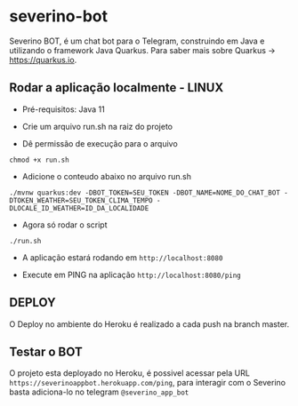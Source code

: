 # severino-bot 

Severino BOT, é um chat bot para o Telegram, construindo em Java e utilizando o framework
Java Quarkus. Para saber mais sobre Quarkus -> https://quarkus.io.

## Rodar a aplicação localmente - LINUX

- Pré-requisitos:  Java 11

- Crie um arquivo run.sh na raiz do projeto

- Dê permissão de execução para o arquivo
```shell script
chmod +x run.sh
```

- Adicione o conteudo abaixo no arquivo run.sh 
```shell script
./mvnw quarkus:dev -DBOT_TOKEN=SEU_TOKEN -DBOT_NAME=NOME_DO_CHAT_BOT -DTOKEN_WEATHER=SEU_TOKEN_CLIMA_TEMPO -DLOCALE_ID_WEATHER=ID_DA_LOCALIDADE
```

- Agora só rodar o script
```shell script
./run.sh
```

- A aplicação estará rodando em `http://localhost:8080`

- Execute em PING na aplicação `http://localhost:8080/ping`

## DEPLOY
O Deploy no ambiente do Heroku é realizado a cada push na branch master.


## Testar o BOT  
O projeto esta deployado no Heroku, é possivel acessar pela URL `https://severinoappbot.herokuapp.com/ping`, para interagir com o Severino basta adiciona-lo no telegram `@severino_app_bot`



